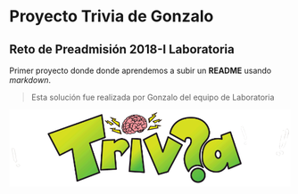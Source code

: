 Proyecto Trivia de Gonzalo
==========================

Reto de Preadmisión 2018-I Laboratoria
--------------------------------------

Primer proyecto donde donde aprendemos a subir un **README** usando *markdown*.

>Esta solución fue realizada por Gonzalo del equipo de Laboratoria

![Sin titulo](img/trivia.png)
